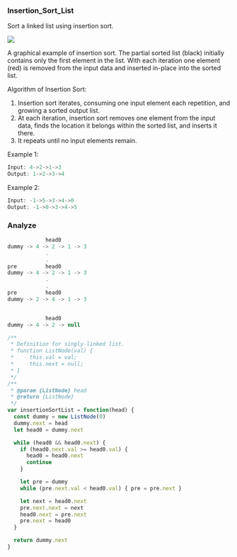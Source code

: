 ### Insertion_Sort_List

Sort a linked list using insertion sort.

![](https://upload.wikimedia.org/wikipedia/commons/0/0f/Insertion-sort-example-300px.gif)

A graphical example of insertion sort. The partial sorted list (black) initially contains only the first element in the list.
With each iteration one element (red) is removed from the input data and inserted in-place into the sorted list.

Algorithm of Insertion Sort:

1. Insertion sort iterates, consuming one input element each repetition, and growing a sorted output list.
2. At each iteration, insertion sort removes one element from the input data, finds the location it belongs within the sorted list, and inserts it there.
3. It repeats until no input elements remain.

Example 1:

```js
Input: 4->2->1->3
Output: 1->2->3->4
```

Example 2:

```js
Input: -1->5->3->4->0
Output: -1->0->3->4->5
```

### Analyze

```js
            head0
dummy -> 4 -> 2 -> 1 -> 3
            .
            .
pre         head0
dummy -> 4 -> 2 -> 1 -> 3
            .
            .
pre         head0
dummy -> 2 -> 4 -> 1 -> 3


            head0
dummy -> 4 -> 2 -> null
```

```js
/**
 * Definition for singly-linked list.
 * function ListNode(val) {
 *     this.val = val;
 *     this.next = null;
 * }
 */
/**
 * @param {ListNode} head
 * @return {ListNode}
 */
var insertionSortList = function(head) {
  const dummy = new ListNode(0)
  dummy.next = head
  let head0 = dummy.next

  while (head0 && head0.next) {
    if (head0.next.val >= head0.val) {
      head0 = head0.next
      continue
    }

    let pre = dummy
    while (pre.next.val < head0.val) { pre = pre.next }

    let next = head0.next
    pre.next.next = next
    head0.next = pre.next
    pre.next = head0
  }

  return dummy.next
}
```